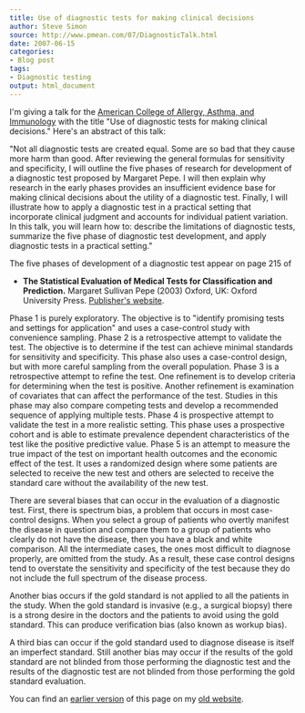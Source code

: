 ```yaml
---
title: Use of diagnostic tests for making clinical decisions
author: Steve Simon
source: http://www.pmean.com/07/DiagnosticTalk.html
date: 2007-06-15
categories:
- Blog post
tags:
- Diagnostic testing
output: html_document
---
```

I'm giving a talk for the [American College of Allergy, Asthma, and
Immunology](http://www.acaai.org/) with the title "Use of diagnostic
tests for making clinical decisions." Here's an abstract of this talk:

"Not all diagnostic tests are created equal. Some are so bad that they
cause more harm than good. After reviewing the general formulas for
sensitivity and specificity, I will outline the five phases of research
for development of a diagnostic test proposed by Margaret Pepe. I will
then explain why research in the early phases provides an insufficient
evidence base for making clinical decisions about the utility of a
diagnostic test. Finally, I will illustrate how to apply a diagnostic
test in a practical setting that incorporate clinical judgment and
accounts for individual patient variation. In this talk, you will learn
how to: describe the limitations of diagnostic tests, summarize the five
phase of diagnostic test development, and apply diagnostic tests in a
practical setting."

The five phases of development of a diagnostic test appear on page 215
of

+ **The Statistical Evaluation of Medical Tests for Classification and Prediction.** Margaret Sullivan Pepe (2003) Oxford, UK: Oxford University Press. [Publisher's website][oup1].

Phase 1 is purely exploratory. The objective is to "identify promising tests and settings for application" and uses a case-control study with convenience sampling. Phase 2 is a retrospective attempt to validate the test. The objective is to determine if the test can achieve minimal standards for sensitivity and specificity. This phase also uses a case-control design, but with more careful sampling from the overall population. Phase 3 is a retrospective attempt to refine the test. One refinement is to develop criteria for determining when the test is positive. Another refinement is examination of covariates that can affect the performance of the test. Studies in this phase may also compare competing tests and develop a recommended sequence of applying multiple tests. Phase 4 is prospective attempt to validate the test in a more realistic setting. This phase uses a prospective cohort and is able to estimate prevalence dependent characteristics of the test like the positive predictive value. Phase 5 is an attempt to measure the true impact of the test on important health outcomes and the economic effect of the test. It uses a randomized design where some patients are selected to receive the new test and others are selected to receive the standard care without the availability of the new test.

There are several biases that can occur in the evaluation of a diagnostic test. First, there is spectrum bias, a problem that occurs in most case-control designs. When you select a group of patients who overtly manifest the disease in question and compare them to a group of patients who clearly do not have the disease, then you have a black and white comparison. All the intermediate cases, the ones most difficult to diagnose properly, are omitted from the study. As a result, these case control designs tend to overstate the sensitivity and specificity of the test because they do not include the full spectrum of the disease process.

Another bias occurs if the gold standard is not applied to all the patients in the study. When the gold standard is invasive (e.g., a surgical biopsy) there is a strong desire in the doctors and the patients to avoid using the gold standard. This can produce verification bias (also known as workup bias).

A third bias can occur if the gold standard used to diagnose disease is itself an imperfect standard. Still another bias may occur if the results of the gold standard are not blinded from those performing the diagnostic test and the results of the diagnostic test are not blinded from those performing the gold standard evaluation.

You can find an [earlier version][sim1] of this page on my [old website][sim2].

[sim1]: http://www.pmean.com/07/DiagnosticTalk.html
[sim2]: http://www.pmean.com

[oup1]: https://global.oup.com/academic/product/the-statistical-evaluation-of-medical-tests-for-classification-and-prediction-9780198565826